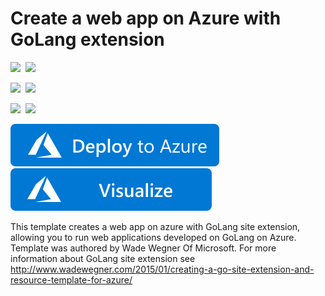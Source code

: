 # Create a web app on Azure with GoLang extension

<IMG SRC="https://azurequickstartsservice.blob.core.windows.net/badges/101-webapp-with-golang/PublicLastTestDate.svg" />&nbsp;
<IMG SRC="https://azurequickstartsservice.blob.core.windows.net/badges/101-webapp-with-golang/PublicDeployment.svg" />&nbsp;

<IMG SRC="https://azurequickstartsservice.blob.core.windows.net/badges/101-webapp-with-golang/FairfaxLastTestDate.svg" />&nbsp;
<IMG SRC="https://azurequickstartsservice.blob.core.windows.net/badges/101-webapp-with-golang/FairfaxDeployment.svg" />&nbsp;

<IMG SRC="https://azurequickstartsservice.blob.core.windows.net/badges/101-webapp-with-golang/BestPracticeResult.svg" />&nbsp;
<IMG SRC="https://azurequickstartsservice.blob.core.windows.net/badges/101-webapp-with-golang/CredScanResult.svg" />&nbsp;

<a href="https://portal.azure.com/#create/Microsoft.Template/uri/https%3A%2F%2Fraw.githubusercontent.com%2FAzure%2Fazure-quickstart-templates%2Fmaster%2F101-webapp-with-golang%2Fazuredeploy.json" target="_blank">
    <img src="https://raw.githubusercontent.com/Azure/azure-quickstart-templates/master/1-CONTRIBUTION-GUIDE/images/deploytoazure.svg?sanitize=true"/>
</a>
<a href="http://armviz.io/#/?load=https%3A%2F%2Fraw.githubusercontent.com%2FAzure%2Fazure-quickstart-templates%2Fmaster%2F101-webapp-with-golang%2Fazuredeploy.json" target="_blank">
    <img src="https://raw.githubusercontent.com/Azure/azure-quickstart-templates/master/1-CONTRIBUTION-GUIDE/images/visualizebutton.svg?sanitize=true"/>
</a>

This template creates a web app on azure with GoLang site extension, allowing you to run web applications developed on GoLang on Azure. Template was authored by Wade Wegner Of Microsoft. For more information about GoLang site extension see http://www.wadewegner.com/2015/01/creating-a-go-site-extension-and-resource-template-for-azure/

